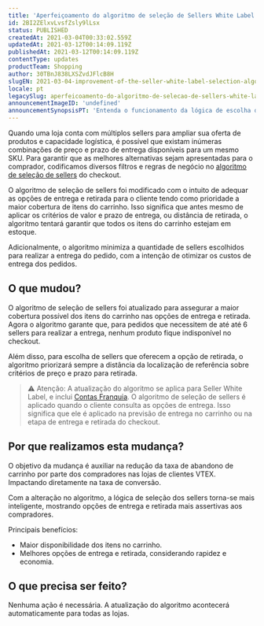 ```yaml
---
title: 'Aperfeiçoamento do algoritmo de seleção de Sellers White Label'
id: 2BI2ZElxvLvsfZsly9lLsx
status: PUBLISHED
createdAt: 2021-03-04T00:33:02.559Z
updatedAt: 2021-03-12T00:14:09.119Z
publishedAt: 2021-03-12T00:14:09.119Z
contentType: updates
productTeam: Shopping
author: 30TBnJ838LXSZvdJFlcB8H
slugEN: 2021-03-04-improvement-of-the-seller-white-label-selection-algorithm
locale: pt
legacySlug: aperfeicoamento-do-algoritmo-de-selecao-de-sellers-white-label
announcementImageID: 'undefined'
announcementSynopsisPT: 'Entenda o funcionamento da lógica de escolha de sellers para entrega ou retirada'
---
```


Quando uma loja conta com múltiplos sellers para ampliar sua oferta de produtos e capacidade logística, é possível que existam inúmeras combinações de preço e prazo de entrega disponíveis para um mesmo SKU. Para garantir que as melhores alternativas sejam apresentadas para o comprador, codificamos diversos filtros e regras de negócio no [algoritmo de seleção de sellers](/pt/tutorial/algoritmo-de-selecao-de-white-label-sellers--3MemNQ4pKkWCpMdzI27AHa?&utm_source=autocomplete) do checkout. 

O algoritmo de seleção de sellers foi modificado com o intuito de adequar as opções de entrega e retirada para o cliente tendo como prioridade a maior cobertura de itens do carrinho. Isso significa que antes mesmo de aplicar os critérios de valor e prazo de entrega, ou distância de retirada, o algoritmo tentará garantir que todos os itens do carrinho estejam em estoque. 

Adicionalmente, o algoritmo minimiza a quantidade de sellers escolhidos para realizar a entrega do pedido, com a intenção de otimizar os custos de entrega dos pedidos.

## O que mudou?

O algoritmo de seleção de sellers foi atualizado para assegurar a maior cobertura possível dos itens do carrinho nas opções de entrega e retirada. Agora o algoritmo garante que, para pedidos  que necessitem de até até 6 sellers para realizar a entrega, nenhum produto fique indisponível no checkout. 

Além disso, para escolha de sellers que oferecem a opção de retirada, o algoritmo priorizará sempre a distância da localização de referência sobre critérios de preço e prazo para retirada.

> ⚠️ Atenção: A atualização do algoritmo se aplica para Seller White Label, e inclui [Contas Franquia](/pt/tutorial/definicoes-de-conta-franquia-e-seller-white-label--5orlGHyDHGAYciQ64oEgKa). O algoritmo de seleção de sellers é aplicado quando o cliente consulta as opções de entrega. Isso significa que ele é aplicado na previsão de entrega no carrinho ou na etapa de entrega e retirada do checkout.

##  Por que realizamos esta mudança?

O objetivo da mudança é auxiliar na redução da taxa de abandono de carrinho por parte dos compradores nas lojas de clientes VTEX. Impactando diretamente na taxa de conversão. 

Com a alteração no algoritmo, a lógica de seleção dos sellers torna-se mais inteligente, mostrando opções de entrega e retirada mais assertivas aos compradores.

 Principais benefícios:
- Maior disponibilidade dos itens no carrinho. 
- Melhores opções de entrega e retirada, considerando rapidez e economia.

## O que precisa ser feito?

Nenhuma ação é necessária. A atualização do algoritmo acontecerá automaticamente para todas as lojas.

